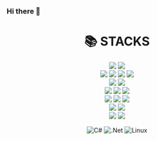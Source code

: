 ### Hi there 👋

<!--
**jwjwLee99/jwjwLee99** is a ✨ _special_ ✨ repository because its `README.md` (this file) appears on your GitHub profile.

Here are some ideas to get you started:

- 🔭 I’m currently working on ...
- 🌱 I’m currently learning ...
- 👯 I’m looking to collaborate on ...
- 🤔 I’m looking for help with ...
- 💬 Ask me about ...
- 📫 How to reach me: ...
- 😄 Pronouns: ...
- ⚡ Fun fact: ...
-->

<div align=center><h1>📚 STACKS</h1></div>

<div align=center> 
  <img src="https://img.shields.io/badge/java-007396?style=for-the-badge&logo=java&logoColor=white"> 
  <img src="https://img.shields.io/badge/python-3776AB?style=for-the-badge&logo=python&logoColor=white"> 
  <br>
  
  <img src="https://img.shields.io/badge/html5-E34F26?style=for-the-badge&logo=html5&logoColor=white"> 
  <img src="https://img.shields.io/badge/css-1572B6?style=for-the-badge&logo=css3&logoColor=white"> 
  <img src="https://img.shields.io/badge/javascript-F7DF1E?style=for-the-badge&logo=javascript&logoColor=black"> 
  <img src="https://img.shields.io/badge/jquery-0769AD?style=for-the-badge&logo=jquery&logoColor=white">
  <br>
  
  <img src="https://img.shields.io/badge/oracle-F80000?style=for-the-badge&logo=oracle&logoColor=white"> 
  <img src="https://img.shields.io/badge/mysql-4479A1?style=for-the-badge&logo=mysql&logoColor=white">
  <br>
  
  <img src="https://img.shields.io/badge/react-61DAFB?style=for-the-badge&logo=react&logoColor=black"> 
  <img src="https://img.shields.io/badge/vue.js-4FC08D?style=for-the-badge&logo=vue.js&logoColor=white"> 
  <img src="https://img.shields.io/badge/node.js-339933?style=for-the-badge&logo=Node.js&logoColor=white">
  <br>
  
  <img src="https://img.shields.io/badge/spring-6DB33F?style=for-the-badge&logo=spring&logoColor=white"> 
  <img src="https://img.shields.io/badge/express-000000?style=for-the-badge&logo=express&logoColor=white">
  <img src="https://img.shields.io/badge/bootstrap-7952B3?style=for-the-badge&logo=bootstrap&logoColor=white">
  <br>

  <img src="https://img.shields.io/badge/linux-FCC624?style=for-the-badge&logo=linux&logoColor=black">
  <img src="https://img.shields.io/badge/apache tomcat-F8DC75?style=for-the-badge&logo=apachetomcat&logoColor=white">
  <br>
  
  <img src="https://img.shields.io/badge/github-181717?style=for-the-badge&logo=github&logoColor=white">
  <img src="https://img.shields.io/badge/git-F05032?style=for-the-badge&logo=git&logoColor=white">
  <br>
  
  ![C#](https://img.shields.io/badge/c%23-%23239120.svg?style=for-the-badge&logo=c-sharp&logoColor=white)
  ![.Net](https://img.shields.io/badge/.NET-5C2D91?style=for-the-badge&logo=.net&logoColor=white)
  ![Linux](https://img.shields.io/badge/Linux-FCC624?style=for-the-badge&logo=linux&logoColor=black)
</div>
